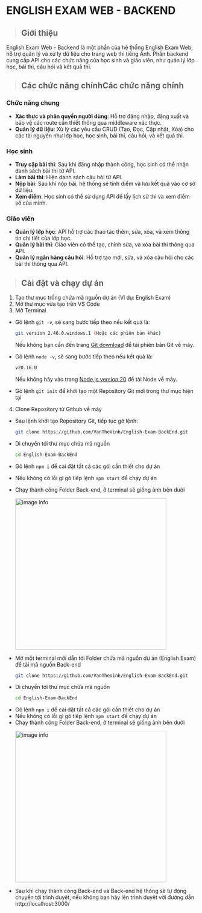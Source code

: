 # ENGLISH EXAM WEB - BACKEND

> ## Giới thiệu
English Exam Web - Backend là một phần của hệ thống English Exam Web, hỗ trợ quản lý và xử lý dữ liệu cho trang web thi tiếng Anh.
Phần backend cung cấp API cho các chức năng của học sinh và giáo viên, như quản lý lớp học, bài thi, câu hỏi và kết quả thi.

> ## Các chức năng chínhCác chức năng chính
### Chức năng chung
- **Xác thực và phân quyền người dùng**: Hỗ trợ đăng nhập, đăng xuất và bảo vệ các route cần thiết thông qua middleware xác thực.
- **Quản lý dữ liệu**: Xử lý các yêu cầu CRUD (Tạo, Đọc, Cập nhật, Xóa) cho các tài nguyên như lớp học, học sinh, bài thi, câu hỏi, và kết quả thi.
  
### Học sinh
- **Truy cập bài thi**: Sau khi đăng nhập thành công, học sinh có thể nhận danh sách bài thi từ API.
- **Làm bài thi**: Hiện danh sách câu hỏi từ API.
- **Nộp bài**: Sau khi nộp bài, hệ thống sẽ tính điểm và lưu kết quả vào cơ sở dữ liệu.
- **Xem điểm**: Học sinh có thể sử dụng API để lấy lịch sử thi và xem điểm số của mình.
  
### Giáo viên
- **Quản lý lớp học**: API hỗ trợ các thao tác thêm, sửa, xóa, và xem thông tin chi tiết của lớp học.
- **Quản lý bài thi**: Giáo viên có thể tạo, chỉnh sửa, và xóa bài thi thông qua API.
- **Quản lý ngân hàng câu hỏi**: Hỗ trợ tạo mới, sửa, và xóa câu hỏi cho các bài thi thông qua API.
  
> ## Cài đặt và chạy dự án
1. Tạo thư mục trống chứa mã nguồn dự án (Ví dụ: English Exam)
2. Mở thư mục vừa tạo trên VS Code
3. Mở Terminal 
- Gõ lệnh `git -v`, sẽ sang bước tiếp theo nếu kết quả là:

   ```bash
   git version 2.46.0.windows.1 (Hoặc các phiên bản khác)
   ```
   Nếu không bạn cần đến trang [Git download](https://git-scm.com/downloads) để tải phiên bản Git về máy.
- Gõ lệnh `node -v`, sẽ sang bước tiếp theo nếu kết quả là:

   ```bash
   v20.16.0
   ```
   Nếu không hãy vào trang [Node.js version 20](https://nodejs.org/dist/v20.17.0/node-v20.17.0-x64.msi) để tải Node về máy.
- Gõ lệnh `git init` để khởi tạo một Repository Git mới trong thư mục hiện tại
4. Clone Repository từ Github về máy
- Sau lệnh khởi tạo Repository Git, tiếp tục gõ lệnh:
   ```bash
   git clone https://github.com/VanTheVinh/English-Exam-BackEnd.git
- Di chuyển tới thư mục chứa mã nguồn
   ```bash
   cd English-Exam-BackEnd
   ```
- Gõ lệnh `npm i` để cài đặt tất cả các gói cần thiết cho dự án

- Nếu không có lỗi gì gõ tiếp lệnh `npm start` để chạy dự án
- Chạy thành công Folder Back-end, ở terminal sẽ giống ảnh bên dưới

<img src="https://i.imgur.com/afZl21U.png" alt="image info" style="width:400px; margin-left:24px;"/>

- Mở một terminal mới dẫn tới Folder chứa mã nguồn dự án (English Exam) để tải mã nguồn Back-end
   ```bash
   git clone https://github.com/VanTheVinh/English-Exam-BackEnd.git
- Di chuyển tới thư mục chứa mã nguồn
   ```bash
   cd English-Exam-BackEnd
   ```
- Gõ lệnh `npm i` để cài đặt tất cả các gói cần thiết cho dự án
- Nếu không có lỗi gì gõ tiếp lệnh `npm start` để chạy dự án
- Chạy thành công Folder Back-end, ở terminal sẽ giống ảnh bên dưới

<img src="https://i.imgur.com/7KeZAIL.png" alt="image info" style="width:400px; margin-left:24px;"/>

- Sau khi chạy thành công Back-end và Back-end hệ thống sẽ tự động chuyển tới trình duyệt, nếu không bạn hãy lên trình duyệt với đường dẫn http://localhost:3000/

